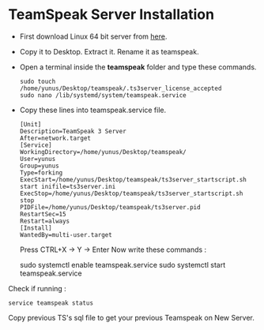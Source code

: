 # TeamSpeak Server Installation

 - First download Linux 64 bit server from [here](https://www.teamspeak.com/en/downloads/#server).
 - Copy it to Desktop. Extract it. Rename it as teamspeak.
 - Open a terminal inside the **teamspeak** folder and type these commands.
   ```
   sudo touch /home/yunus/Desktop/teamspeak/.ts3server_license_accepted
   sudo nano /lib/systemd/system/teamspeak.service
   ```

 - Copy these lines into teamspeak.service file.
   ```
   [Unit]
   Description=TeamSpeak 3 Server
   After=network.target
   [Service]
   WorkingDirectory=/home/yunus/Desktop/teamspeak/
   User=yunus
   Group=yunus
   Type=forking
   ExecStart=/home/yunus/Desktop/teamspeak/ts3server_startscript.sh start inifile=ts3server.ini
   ExecStop=/home/yunus/Desktop/teamspeak/ts3server_startscript.sh stop
   PIDFile=/home/yunus/Desktop/teamspeak/ts3server.pid
   RestartSec=15
   Restart=always
   [Install]
   WantedBy=multi-user.target
   ```
   Press CTRL+X -> Y -> Enter
Now write these commands :

	sudo systemctl enable teamspeak.service
	sudo systemctl start teamspeak.service

Check if running :

	service teamspeak status



Copy previous TS's sql file to get your previous Teamspeak on New Server.
